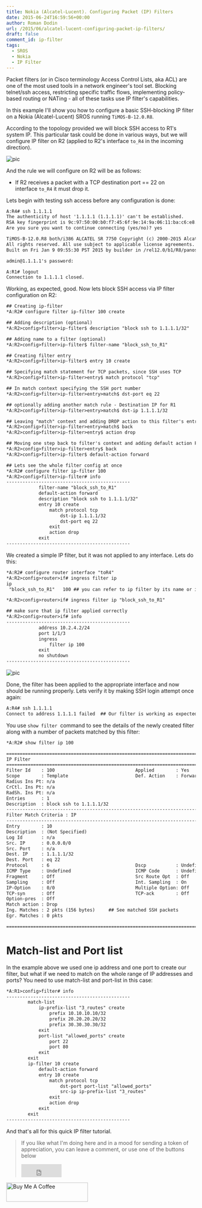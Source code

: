 ```yaml
---
title: Nokia (Alcatel-Lucent). Configuring Packet (IP) Filters
date: 2015-06-24T16:59:56+00:00
author: Roman Dodin
url: /2015/06/alcatel-lucent-configuring-packet-ip-filters/
draft: false
comment_id: ip-filter
tags:
  - SROS
  - Nokia
  - IP Filter
---
```

Packet filters (or in Cisco terminology Access Control Lists, aka ACL) are one of the most used tools in a network engineer's tool set. Blocking telnet/ssh access, restricting specific traffic flows, implementing policy-based routing or NATing - all of these tasks use IP filter's capabilities.

In this example I'll show you how to configure a basic SSH-blocking IP filter on a Nokia (Alcatel-Lucent) SROS running `TiMOS-B-12.0.R8`.
<!--more-->

According to the topology provided we will block SSH access to R1's system IP. This particular task could be done in various ways, but we will configure IP filter on R2 (applied to R2's interface `to_R4` in the incoming direction).

![pic](http://img-fotki.yandex.ru/get/15504/21639405.11b/0_83cc9_15a855d7_orig.png)

And the rule we will configure on R2 will be as follows:

  * If R2 receives a packet with a TCP destination port == 22 on interface `to_R4` it must drop it.

Lets begin with testing ssh access before any configuration is done:

```txt
A:R4# ssh 1.1.1.1
The authenticity of host '1.1.1.1 (1.1.1.1)' can't be established.
RSA key fingerprint is 9c:97:50:00:b0:f7:45:6f:9e:14:9a:06:11:ba:c6:e8.
Are you sure you want to continue connecting (yes/no)? yes

TiMOS-B-12.0.R8 both/i386 ALCATEL SR 7750 Copyright (c) 2000-2015 Alcatel-Lucent.
All rights reserved. All use subject to applicable license agreements.
Built on Fri Jan 9 09:55:30 PST 2015 by builder in /rel12.0/b1/R8/panos/main

admin@1.1.1.1's password:

A:R1# logout
Connection to 1.1.1.1 closed.
```

Working, as expected, good. Now lets block SSH access via IP filter configuration on R2:

```txt
## Creating ip-filter 
*A:R2# configure filter ip-filter 100 create

## Adding description (optional)
*A:R2>config>filter>ip-filter$ description "block ssh to 1.1.1.1/32"

## Adding name to a filter (optional)
*A:R2>config>filter>ip-filter$ filter-name "block_ssh_to_R1"

## Creating filter entry 
*A:R2>config>filter>ip-filter$ entry 10 create

## Specifying match statement for TCP packets, since SSH uses TCP
*A:R2>config>filter>ip-filter>entry$ match protocol "tcp"

## In match context specifying the SSH port number 
*A:R2>config>filter>ip-filter>entry>match$ dst-port eq 22

## optionally adding another match rule - Destination IP for R1
*A:R2>config>filter>ip-filter>entry>match$ dst-ip 1.1.1.1/32

## Leaving "match" context and adding DROP action to this filter's entry
*A:R2>config>filter>ip-filter>entry>match$ back
*A:R2>config>filter>ip-filter>entry$ action drop

## Moving one step back to filter's context and adding default action FORWARD, since implicitly it is DROP.
*A:R2>config>filter>ip-filter>entry$ back
*A:R2>config>filter>ip-filter$ default-action forward

## Lets see the whole filter config at once
*A:R2# configure filter ip-filter 100
*A:R2>config>filter>ip-filter# info
----------------------------------------------
            filter-name "block_ssh_to_R1"
            default-action forward
            description "block ssh to 1.1.1.1/32"
            entry 10 create
                match protocol tcp
                    dst-ip 1.1.1.1/32
                    dst-port eq 22
                exit
                action drop
            exit
----------------------------------------------
```

We created a simple IP filter, but it was not applied to any interface. Lets do this:

```txt
*A:R2# configure router interface "toR4"
*A:R2>config>router>if# ingress filter ip
ip 
 "block_ssh_to_R1"   100 ## you can refer to ip filter by its name or id

*A:R2>config>router>if# ingress filter ip "block_ssh_to_R1"

## make sure that ip filter applied correctly
*A:R2>config>router>if# info
----------------------------------------------
            address 10.2.4.2/24
            port 1/1/3
            ingress
                filter ip 100
            exit
            no shutdown
----------------------------------------------
```

![pic](http://img-fotki.yandex.ru/get/6314/21639405.11c/0_83cca_4dab30b3_orig.png)

Done, the filter has been applied to the appropriate interface and now should be running properly. Lets verify it by making SSH login attempt once again:

```txt
A:R4# ssh 1.1.1.1
Connect to address 1.1.1.1 failed  ## Our filter is working as expected
```

You use `show filter`  command to see the details of the newly created filter along with a number of packets matched by this filter:

```txt
*A:R2# show filter ip 100

===============================================================================
IP Filter
===============================================================================
Filter Id    : 100                              Applied        : Yes
Scope        : Template                         Def. Action    : Forward
Radius Ins Pt: n/a
CrCtl. Ins Pt: n/a
RadSh. Ins Pt: n/a
Entries      : 1
Description  : block ssh to 1.1.1.1/32
-------------------------------------------------------------------------------
Filter Match Criteria : IP
-------------------------------------------------------------------------------
Entry        : 10
Description  : (Not Specified)
Log Id       : n/a
Src. IP      : 0.0.0.0/0
Src. Port    : n/a
Dest. IP     : 1.1.1.1/32
Dest. Port   : eq 22
Protocol     : 6                                Dscp           : Undefined
ICMP Type    : Undefined                        ICMP Code      : Undefined
Fragment     : Off                              Src Route Opt  : Off
Sampling     : Off                              Int. Sampling  : On
IP-Option    : 0/0                              Multiple Option: Off
TCP-syn      : Off                              TCP-ack        : Off
Option-pres  : Off
Match action : Drop
Ing. Matches : 2 pkts (156 bytes)     ## See matched SSH packets
Egr. Matches : 0 pkts

===============================================================================
```

# Match-list and Port list

In the example above we used one ip address and one port to create our filter, but what if we need to match on the whole range of IP addresses and ports? You need to use match-list and port-list in this case:

```txt
*A:R1>config>filter# info
----------------------------------------------
        match-list
            ip-prefix-list "3_routes" create
                prefix 10.10.10.10/32
                prefix 20.20.20.20/32
                prefix 30.30.30.30/32
            exit
            port-list "allowed_ports" create
                port 22
                port 80
            exit
        exit
        ip-filter 10 create
            default-action forward
            entry 10 create
                match protocol tcp
                    dst-port port-list "allowed_ports"
                    src-ip ip-prefix-list "3_routes"
                exit
                action drop
            exit
        exit
----------------------------------------------
```

And that's all for this quick IP filter tutorial.

> If you like what I'm doing here and in a mood for sending a token of appreciation, you can leave a comment, or use one of the buttons below  
> <iframe src="https://github.com/sponsors/hellt/button" title="Sponsor hellt" height="35" width="107" style="border: 0;"></iframe>
<a href="https://www.buymeacoffee.com/ntdvps" target="_blank"><img src="https://cdn.buymeacoffee.com/buttons/lato-orange.png" alt="Buy Me A Coffee" style="height: 51px !important;width: 217px !important;" ></a>